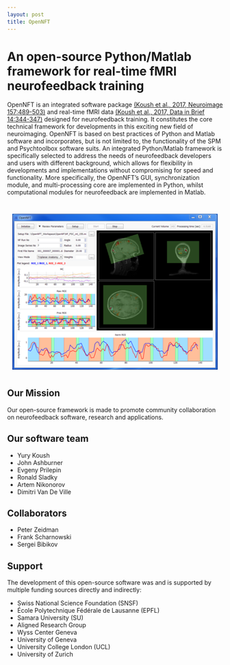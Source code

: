 ```yaml
---
layout: post
title: OpenNFT
---
```


# An open-source Python/Matlab framework for real-time fMRI neurofeedback training

OpenNFT is an integrated software package [(Koush et al., 2017, Neuroimage 157:489-503)](http://www.sciencedirect.com/science/article/pii/S1053811917305050) and real-time fMRI data [(Koush et al., 2017, Data in Brief 14:344-347)](http://www.sciencedirect.com/science/article/pii/S2352340917303517) designed for neurofeedback training. It constitutes the core technical framework for developments in this exciting new field of neuroimaging. OpenNFT is based on best practices of Python and Matlab software and incorporates, but is not limited to, the functionality of the SPM and Psychtoolbox software suits. An integrated Python/Matlab framework is specifically selected to address the needs of neurofeedback developers and users with different background, which allows for flexibility in developments and implementations without compromising for speed and functionality. More specifically, the OpenNFT’s GUI, synchronization module, and multi-processing core are implemented in Python, whilst computational modules for neurofeedback are implemented in Matlab.

<img src="public/img/koush2017_fig5_small.png" style="display:block; margin:3em auto;" />

## Our Mission
Our open-source framework is made to promote community collaboration on neurofeedback software, research and applications.

## Our software team
- Yury Koush
- John Ashburner
- Evgeny Prilepin
- Ronald Sladky
- Artem Nikonorov
- Dimitri Van De Ville

## Collaborators
- Peter Zeidman
- Frank Scharnowski
- Sergei Bibikov

## Support

The development of this open-source software was and is supported by multiple funding sources directly and indirectly:
- Swiss National Science Foundation (SNSF)
- École Polytechnique Fédérale de Lausanne (EPFL)
- Samara University (SU)
- Aligned Research Group
- Wyss Center Geneva
- University of Geneva
- University College London (UCL)
- University of Zurich
